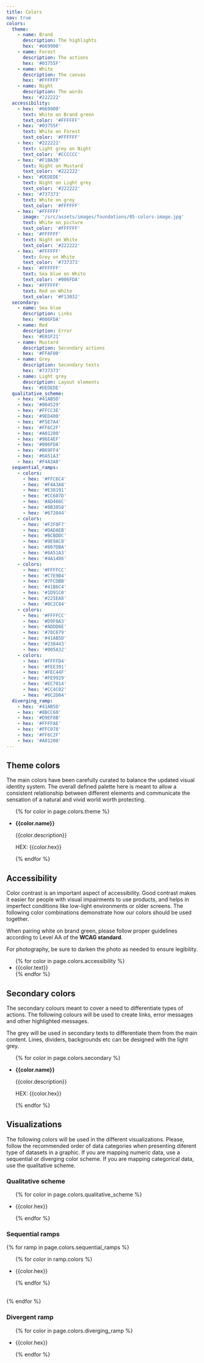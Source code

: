 ```yaml
---
title: Colors
nav: true
colors:
  theme:
    - name: Brand
      description: The highlights
      hex: '#669900'
    - name: Forest
      description: The actions
      hex: '#03755F'
    - name: White
      description: The canvas
      hex: '#FFFFFF'
    - name: Night
      description: The words
      hex: '#222222'
  accessibility:
    - hex: '#669900'
      text: White on Brand green
      text_color: '#FFFFFF'
    - hex: '#03755F'
      text: White on Forest
      text_color: '#FFFFFF'
    - hex: '#222222'
      text: Light grey on Night
      text_color: '#CCCCCC'
    - hex: '#F1BA30'
      text: Night on Mustard
      text_color: '#222222'
    - hex: '#DEDEDE'
      text: Night on Light grey
      text_color: '#222222'
    - hex: '#737373'
      text: White on grey
      text_color: '#FFFFFF'
    - hex: '#FFFFFF'
      image: '/src/assets/images/foundations/05-colors-image.jpg'
      text: White on picture
      text_color: '#FFFFFF'
    - hex: '#FFFFFF'
      text: Night on White
      text_color: '#222222'
    - hex: '#FFFFFF'
      text: Grey on White
      text_color: '#737373'
    - hex: '#FFFFFF'
      text: Sea blue on White
      text_color: '#006FDA'
    - hex: '#FFFFFF'
      text: Red on White
      text_color: '#F13032'
  secondary:
    - name: Sea blue
      description: Links
      hex: '#006FDA'
    - name: Red
      description: Error
      hex: '#E01F21'
    - name: Mustard
      description: Secondary actions
      hex: '#FFAF00'
    - name: Grey
      description: Secondary texts
      hex: '#737373'
    - name: Light grey
      description: Layout elements
      hex: '#DEDEDE'
  qualitative_scheme:
    - hex: '#41AB5D'
    - hex: '#004529'
    - hex: '#FFCC3E'
    - hex: '#9ED400'
    - hex: '#F5E7A4'
    - hex: '#FF6C2F'
    - hex: '#A01200'
    - hex: '#96E4EF'
    - hex: '#006FDA'
    - hex: '#B69FF4'
    - hex: '#6A51A3'
    - hex: '#F4A3A8'
  sequential_ramps:
    - colors:
      - hex: '#FFC6C4'
      - hex: '#F4A3A8'
      - hex: '#E38191'
      - hex: '#CC607D'
      - hex: '#AD466C'
      - hex: '#8B3058'
      - hex: '#672044'
    - colors:
      - hex: '#F2F0F7'
      - hex: '#DADAEB'
      - hex: '#BCBDDC'
      - hex: '#9E9AC8'
      - hex: '#807DBA'
      - hex: '#6A51A3'
      - hex: '#4A1486'
    - colors:
      - hex: '#FFFFCC'
      - hex: '#C7E9B4'
      - hex: '#7FCDBB'
      - hex: '#41B6C4'
      - hex: '#1D91C0'
      - hex: '#225EA8'
      - hex: '#0C2C84'
    - colors:
      - hex: '#FFFFCC'
      - hex: '#D9F0A3'
      - hex: '#ADDD8E'
      - hex: '#78C679'
      - hex: '#41AB5D'
      - hex: '#238443'
      - hex: '#005A32'
    - colors:
      - hex: '#FFFFD4'
      - hex: '#FEE391'
      - hex: '#FEC44F'
      - hex: '#FE9929'
      - hex: '#EC7014'
      - hex: '#CC4C02'
      - hex: '#8C2D04'
  diverging_ramp:
    - hex: '#41AB5D'
    - hex: '#8BCC60'
    - hex: '#D9EF8B'
    - hex: '#FFFFAE'
    - hex: '#FFC078'
    - hex: '#FF6C2F'
    - hex: '#A01200'
---
```


## Theme colors

The main colors have been carefully curated to balance the updated visual identity system. The overall defined palette here is meant to allow a consistent relationship between different elements and communicate the sensation of a natural and vivid world worth protecting.

<ul class="c-color-card-sets">
	{% for color in page.colors.theme %}
	<li class="col-3">
		<div class="color" style="background: {{color.hex}};"></div>
		<p><b>{{color.name}}</b></p>
		<p>{{color.description}}</p>
		<p>HEX: {{color.hex}}</p>
	</li>
	{% endfor %}
</ul>

## Accessibility

Color contrast is an important aspect of accessibility. Good contrast makes it easier for people with visual impairments to use products, and helps in imperfect conditions like low-light environments or older screens. The following color combinations demonstrate how our colors should be used together.

When pairing white on brand green, please follow proper guidelines according to Level AA of the **WCAG standard**.

For photography, be sure to darken the photo as needed to ensure legibility.

<ul class="c-color-card-sets">
	{% for color in page.colors.accessibility %}
	<li class="col-6">
		<div class="color" style="background-color: {{color.hex}}; background-image: url('{{ site.baseurl }}{{color.image}}'); color: {{color.text_color}};">
			{{color.text}}
		</div>
	</li>
	{% endfor %}
</ul>

## Secondary colors

The secondary colours meant to cover a need to differentiate types of actions. The following colours will be used to create links, error messages and other highlighted messages.

The grey will be used in secondary texts to differentiate them from the main content. Lines, dividers, backgrounds etc can be designed with the light grey.

<ul class="c-color-card-sets">
	{% for color in page.colors.secondary %}
	<li class="col-3">
		<div class="color" style="background: {{color.hex}};"></div>
		<p><b>{{color.name}}</b></p>
		<p>{{color.description}}</p>
		<p>HEX: {{color.hex}}</p>
	</li>
	{% endfor %}
</ul>

## Visualizations

The following colors will be used in the different visualizations. Please, follow the recommended order of data categories when presenting diferent type of datasets in a graphic. If you are mapping numeric data, use a sequential or diverging color scheme. If you are mapping categorical data, use the qualitative scheme.

### Qualitative scheme

<ul class="c-color-card-sets">
	{% for color in page.colors.qualitative_scheme %}
	<li class="col-2">
		<div class="color" style="background: {{color.hex}};"></div>
		<p>{{color.hex}}</p>
	</li>
	{% endfor %}
</ul>

### Sequential ramps

{% for ramp in page.colors.sequential_ramps %}
<ul class="c-color-card-sets -no-margin">
	{% for color in ramp.colors %}
	<li class="col">
		<div class="color" style="background: {{color.hex}};"></div>
		<p>{{color.hex}}</p>
	</li>
	{% endfor %}
</ul>
<br />
{% endfor %}

### Divergent ramp

<ul class="c-color-card-sets -no-margin">
	{% for color in page.colors.diverging_ramp %}
	<li class="col">
		<div class="color" style="background: {{color.hex}};"></div>
		<p>{{color.hex}}</p>
	</li>
	{% endfor %}
</ul>
